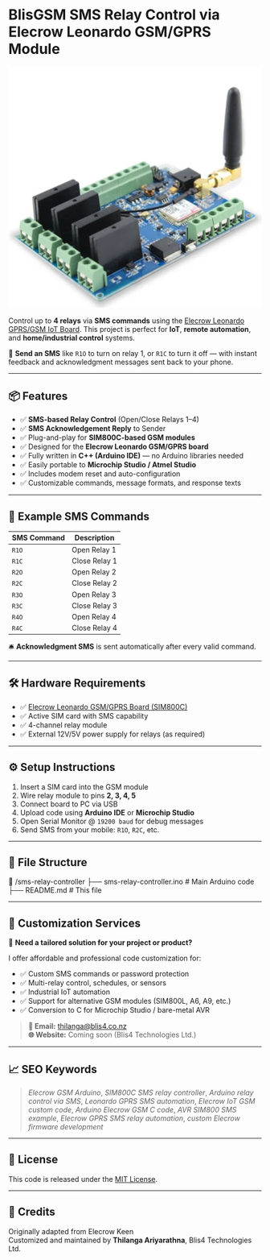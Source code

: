 # BlisGSM SMS Relay Control via Elecrow Leonardo GSM/GPRS Module

![Relay Control Demo](gsm_module.PNG)


Control up to **4 relays** via **SMS commands** using the [Elecrow Leonardo GPRS/GSM IoT Board](https://www.elecrow.com/leonardo-gprs-gsm-iot-board.html). This project is perfect for **IoT**, **remote automation**, and **home/industrial control** systems.

📲 **Send an SMS** like `R1O` to turn on relay 1, or `R1C` to turn it off — with instant feedback and acknowledgment messages sent back to your phone.

---

## 📦 Features

- ✅ **SMS-based Relay Control** (Open/Close Relays 1–4)
- ✅ **SMS Acknowledgement Reply** to Sender
- ✅ Plug-and-play for **SIM800C-based GSM modules**
- ✅ Designed for the **Elecrow Leonardo GSM/GPRS board**
- ✅ Fully written in **C++ (Arduino IDE)** — no Arduino libraries needed
- ✅ Easily portable to **Microchip Studio / Atmel Studio**
- ✅ Includes modem reset and auto-configuration
- ✅ Customizable commands, message formats, and response texts

---

## 💬 Example SMS Commands

| SMS Command | Description       |
|-------------|-------------------|
| `R1O`       | Open Relay 1      |
| `R1C`       | Close Relay 1     |
| `R2O`       | Open Relay 2      |
| `R2C`       | Close Relay 2     |
| `R3O`       | Open Relay 3      |
| `R3C`       | Close Relay 3     |
| `R4O`       | Open Relay 4      |
| `R4C`       | Close Relay 4     |

🛎️ **Acknowledgment SMS** is sent automatically after every valid command.

---

## 🛠 Hardware Requirements

- ✅ [Elecrow Leonardo GSM/GPRS Board (SIM800C)](https://www.elecrow.com/leonardo-gprs-gsm-iot-board.html)
- ✅ Active SIM card with SMS capability
- ✅ 4-channel relay module
- ✅ External 12V/5V power supply for relays (as required)

---

## ⚙️ Setup Instructions

1. Insert a SIM card into the GSM module
2. Wire relay module to pins **2, 3, 4, 5**
3. Connect board to PC via USB
4. Upload code using **Arduino IDE** or **Microchip Studio**
5. Open Serial Monitor @ `19200 baud` for debug messages
6. Send SMS from your mobile: `R1O`, `R2C`, etc.

---

## 📂 File Structure
📁 /sms-relay-controller
├── sms-relay-controller.ino # Main Arduino code
├── README.md # This file

---

## 🔧 Customization Services

📨 **Need a tailored solution for your project or product?**

I offer affordable and professional code customization for:

- ✅ Custom SMS commands or password protection
- ✅ Multi-relay control, schedules, or sensors
- ✅ Industrial IoT automation
- ✅ Support for alternative GSM modules (SIM800L, A6, A9, etc.)
- ✅ Conversion to C for Microchip Studio / bare-metal AVR

> **📧 Email:** [thilanga@blis4.co.nz](mailto:thilanga@blis4.co.nz)  
> **🌐 Website:** Coming soon (Blis4 Technologies Ltd.)

---

## 📈 SEO Keywords

> *Elecrow GSM Arduino*, *SIM800C SMS relay controller*, *Arduino relay control via SMS*, *Leonardo GPRS SMS automation*, *Elecrow IoT GSM custom code*, *Arduino Elecrow GSM C code*, *AVR SIM800 SMS example*, *Elecrow GPRS SMS relay automation*, *custom Elecrow firmware development*

---

## 📜 License

This code is released under the [MIT License](LICENSE).

---

## 🙌 Credits

Originally adapted from Elecrow Keen  
Customized and maintained by **Thilanga Ariyarathna**, Blis4 Technologies Ltd.

